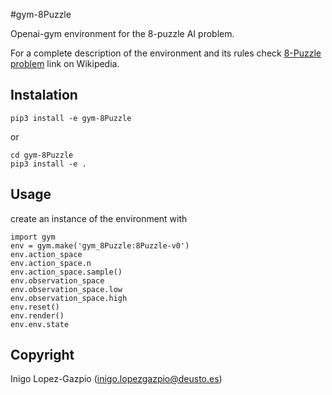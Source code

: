#gym-8Puzzle

Openai-gym environment for the 8-puzzle AI problem.

For a complete description of the environment and its rules check [8-Puzzle problem](http://en.wikipedia.org/wiki/Fifteen_puzzle) link on Wikipedia.

## Instalation
```
pip3 install -e gym-8Puzzle
```
or
```
cd gym-8Puzzle
pip3 install -e .

```

## Usage
create an instance of the environment with 
```
import gym
env = gym.make('gym_8Puzzle:8Puzzle-v0')
env.action_space
env.action_space.n
env.action_space.sample()
env.observation_space
env.observation_space.low
env.observation_space.high
env.reset()
env.render()
env.env.state

```


## Copyright
Inigo Lopez-Gazpio (inigo.lopezgazpio@deusto.es)